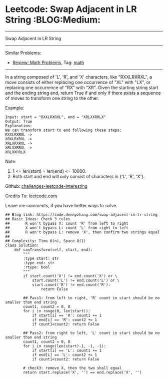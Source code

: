 # Leetcode: Swap Adjacent in LR String     :BLOG:Medium:


---

Swap Adjacent in LR String  

---

Similar Problems:  
-   [Review: Math Problems,](https://code.dennyzhang.com/review-math) Tag: [math](https://code.dennyzhang.com/tag/math)

---

In a string composed of 'L', 'R', and 'X' characters, like "RXXLRXRXL", a move consists of either replacing one occurrence of "XL" with "LX", or replacing one occurrence of "RX" with "XR". Given the starting string start and the ending string end, return True if and only if there exists a sequence of moves to transform one string to the other.  

Example:  

    Input: start = "RXXLRXRXL", end = "XRLXXRRLX"
    Output: True
    Explanation:
    We can transform start to end following these steps:
    RXXLRXRXL ->
    XRXLRXRXL ->
    XRLXRXRXL ->
    XRLXXRRXL ->
    XRLXXRRLX

Note:  

1.  1 <= len(start) = len(end) <= 10000.
2.  Both start and end will only consist of characters in {'L', 'R', 'X'}.

Github: [challenges-leetcode-interesting](https://github.com/DennyZhang/challenges-leetcode-interesting/tree/master/swap-adjacent-in-lr-string)  

Credits To: [leetcode.com](https://leetcode.com/problems/swap-adjacent-in-lr-string/description/)  

Leave me comments, if you have better ways to solve.  

    ## Blog link: https://code.dennyzhang.com/swap-adjacent-in-lr-string
    ## Basic Ideas: Check 3 rules
    ##       R won't bypass X: count 'R' from left to right
    ##       X won't bypass L: count 'L' from right to left 
    ##       R won't bypass L: remove 'X', then confirm two strings equal
    ##
    ## Complexity: Time O(n), Space O(1)
    class Solution:
        def canTransform(self, start, end):
            """
            :type start: str
            :type end: str
            :rtype: bool
            """
            if start.count('X') != end.count('X') or \
                start.count('L') != end.count('L') or \
                start.count('R') != end.count('R'):
                    return False
    
            ## Pass1: from left to right, 'R' count in start should be no smaller than end string
            count1, count2 = 0, 0
            for i in range(0, len(start)):
                if start[i] == 'R': count1 += 1
                if end[i] == 'R': count2 += 1
                if count1<count2: return False
    
            ## Pass2: from right to left, 'L' count in start should be no smaller than end string
            count1, count2 = 0, 0
            for i in range(len(start)-1, -1, -1):
                if start[i] == 'L': count1 += 1
                if end[i] == 'L': count2 += 1
                if count1<count2: return False
    
            # check3: remove X, then the two shall equal
            return start.replace('X', '') == end.replace('X', '')